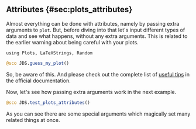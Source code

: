 ## Attributes {#sec:plots_attributes}

Almost everything can be done with attributes, namely by passing extra arguments to `plot`.
But, before diving into that let's input different types of data and see what happens, without any extra arguments. This is related to the earlier warning about being careful with your plots.

```
using Plots, LaTeXStrings, Random
```

```jl
@sco JDS.guess_my_plot()
```

So, be aware of this. And please check out the complete list of [useful tips](https://docs.juliaplots.org/latest/basics/#Useful-Tips) in the official documentation.

Now, let's see how passing extra arguments work in the next example.

```jl
@sco JDS.test_plots_attributes()
```

As you can see there are some special arguments which magically set many related things at once.
